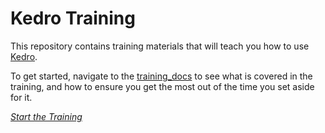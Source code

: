 # Kedro Training

This repository contains training materials that will teach you how to use [Kedro](https://github.com/kedro-org/kedro). 

To get started, navigate to the [training_docs](./training_docs/00_preface.md) to see what is covered in the training, and how to ensure you get the most out of the time you set aside for it.

_[Start the Training](./00_preface.md)_